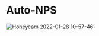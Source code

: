# Auto-NPS




![Honeycam 2022-01-28 10-57-46](https://user-images.githubusercontent.com/53021789/151605522-38146a73-d9f6-4bd7-b01d-f6eb3d3cf277.gif)
